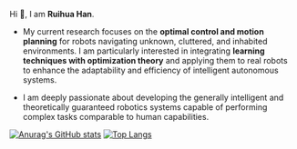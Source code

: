 Hi 👋, I am **Ruihua Han**. 

- My current research focuses on the **optimal control and motion planning** for robots navigating unknown, cluttered, and inhabited environments. I am particularly interested in integrating **learning techniques with optimization theory** and applying them to real robots to enhance the adaptability and efficiency of intelligent autonomous systems.

- I am deeply passionate about developing the generally intelligent and theoretically guaranteed robotics systems capable of performing complex tasks comparable to human capabilities. 

<!-- I am looking for the **postdoctoral  opportunity** in the robotics field.  -->

<!--I am seeking **postdoctoral opportunities** in the field of robotics. -->


<!-- [![Anurag's GitHub stats](https://github-readme-stats.vercel.app/api?username=hanruihua&hide=prs,issues,contribs&show_icons=true&theme=buefy)](https://github.com/anuraghazra/github-readme-stats) -->

[![Anurag's GitHub stats](https://github-readme-stats.vercel.app/api?username=hanruihua&hide=prs,issues,contribs&show_icons=true&theme=buefy)](https://github.com/anuraghazra/github-readme-stats) [![Top Langs](https://github-readme-stats.vercel.app/api/top-langs/?username=hanruihua&layout=compact)](https://github.com/anuraghazra/github-readme-stats)


